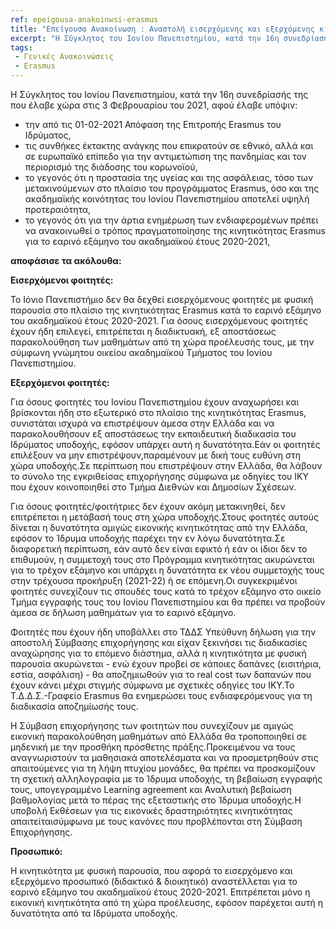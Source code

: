 ```yaml
---
ref: epeigousa-anakoinwsi-erasmus
title: "Επείγουσα Ανακοίνωση : Αναστολή εισερχόμενης και εξερχόμενης κινητικότητας Εrasmus με φυσική παρουσία στις χώρες υποδοχής -φοιτητών & προσωπικού- εαρινού εξαμήνου ακαδ. έτους 2020-2021 λόγω της πανδημίας COVID-19"
excerpt: "Η Σύγκλητος του Ιονίου Πανεπιστημίου, κατά την 16η συνεδρίασής της που έλαβε χώρα στις 3 Φεβρουαρίου του 2021, αφού έλαβε υπόψιν"
tags:
 - Γενικές Ανακοινώσεις
 - Erasmus
--- 
```

Η Σύγκλητος του Ιονίου Πανεπιστημίου, κατά την 16η συνεδρίασής της που έλαβε χώρα στις 3 Φεβρουαρίου του 2021, αφού έλαβε υπόψιν:

* την από τις 01-02-2021 Απόφαση της Επιτροπής Erasmus του Ιδρύματος,
* τις συνθήκες έκτακτης ανάγκης που επικρατούν σε εθνικό, αλλά και σε ευρωπαϊκό επίπεδο για την αντιμετώπιση της πανδημίας και τον περιορισμό της διάδοσης του κορωνοϊού,
* το γεγονός ότι η προστασία της υγείας και της ασφάλειας, τόσο των μετακινούμενων στο πλαίσιο του προγράμματος Erasmus, όσο και της ακαδημαϊκής κοινότητας του Ιονίου Πανεπιστημίου αποτελεί υψηλή προτεραιότητα,
* το γεγονός ότι για την άρτια ενημέρωση των ενδιαφερομένων πρέπει να ανακοινωθεί ο τρόπος πραγματοποίησης της κινητικότητας Εrasmus για το εαρινό εξάμηνο του ακαδημαϊκού έτους 2020-2021,

**αποφάσισε τα ακόλουθα:**

**Εισερχόμενοι φοιτητές:**

Το Ιόνιο Πανεπιστήμιο δεν θα δεχθεί εισερχόμενους φοιτητές με φυσική παρουσία στο πλαίσιο της κινητικότητας Erasmus κατά το εαρινό εξάμηνο του ακαδημαϊκού έτους 2020-2021. Για όσους εισερχόμενους φοιτητές έχουν ήδη επιλεγεί, επιτρέπεται η διαδικτυακή, εξ αποστάσεως παρακολούθηση των μαθημάτων από τη χώρα προέλευσής τους, με την σύμφωνη γνώμητου οικείου ακαδημαϊκού Τμήματος του Ιονίου Πανεπιστημίου.

**Εξερχόμενοι φοιτητές:**

Για όσους φοιτητές του Ιονίου Πανεπιστημίου έχουν αναχωρήσει και βρίσκονται ήδη στο εξωτερικό στο πλαίσιο της κινητικότητας Erasmus, συνιστάται ισχυρά να επιστρέψουν άμεσα στην Ελλάδα και να παρακολουθήσουν εξ αποστάσεως την εκπαιδευτική διαδικασία του Ιδρύματος υποδοχής, εφόσον υπάρχει αυτή η δυνατότητα.Εάν οι φοιτητές επιλέξουν να μην επιστρέψουν,παραμένουν με δική τους ευθύνη στη χώρα υποδοχής.Σε περίπτωση που επιστρέψουν στην Ελλάδα, θα λάβουν το σύνολο της εγκριθείσας επιχορήγησης σύμφωνα με οδηγίες του ΙΚΥ που έχουν κοινοποιηθεί στο Τμήμα Διεθνών και Δημοσίων Σχέσεων.

Για όσους φοιτητές/φοιτήτριες δεν έχουν ακόμη μετακινηθεί, δεν επιτρέπεται η μετάβασή τους στη χώρα υποδοχής.Στους φοιτητές αυτούς δίνεται η δυνατότητα αμιγώς εικονικής κινητικότητας από την Ελλάδα, εφόσον το Ίδρυμα υποδοχής παρέχει την εν λόγω δυνατότητα.Σε διαφορετική περίπτωση, εάν αυτό δεν είναι εφικτό ή εάν οι ίδιοι δεν το επιθυμούν, η συμμετοχή τους στο Πρόγραμμα κινητικότητας ακυρώνεται για το τρέχον εξάμηνο και υπάρχει η δυνατότητα εκ νέου συμμετοχής τους στην τρέχουσα προκήρυξη (2021-22) ή σε επόμενη.Οι συγκεκριμένοι φοιτητές συνεχίζουν τις σπουδές τους κατά το τρέχον εξάμηνο στο οικείο Τμήμα εγγραφής τους του Ιονίου Πανεπιστημίου και θα πρέπει να προβούν άμεσα σε δήλωση μαθημάτων για το εαρινό εξάμηνο.

Φοιτητές που έχουν ήδη υποβάλλει στο ΤΔΔΣ Υπεύθυνη δήλωση για την αποστολή Σύμβασης επιχορήγησης και είχαν ξεκινήσει τις διαδικασίες αναχώρησης για το επόμενο διάστημα, αλλά η κινητικότητα με φυσική παρουσία ακυρώνεται - ενώ έχουν προβεί σε κάποιες δαπάνες (εισιτήρια, εστία, ασφάλιση) - θα αποζημιωθούν για το real cost των δαπανών που έχουν κάνει μέχρι στιγμής σύμφωνα με σχετικές οδηγίες του ΙΚΥ.Το Τ.Δ.Δ.Σ.-Γραφείο Erasmus θα ενημερώσει τους ενδιαφερόμενους για τη διαδικασία αποζημίωσής τους.

Η Σύμβαση επιχορήγησης  των φοιτητών που συνεχίζουν με αμιγώς εικονική παρακολούθηση μαθημάτων από Ελλάδα θα τροποποιηθεί σε μηδενική με την προσθήκη πρόσθετης πράξης.Προκειμένου να τους αναγνωριστούν τα μαθησιακά αποτελέσματα και να προσμετρηθούν στις απαιτούμενες για τη λήψη πτυχίου μονάδες, θα πρέπει να προσκομίζουν τη σχετική αλληλογραφία με το Ίδρυμα υποδοχής, τη βεβαίωση εγγραφής τους, υπογεγραμμένο Learning agreement και Αναλυτική βεβαίωση βαθμολογίας μετά το πέρας της εξεταστικής στο Ίδρυμα υποδοχής.Η υποβολή Εκθέσεων για τις εικονικές δραστηριότητες κινητικότητας απαιτείταισύμφωνα με τους κανόνες που προβλέπονται στη Σύμβαση Επιχορήγησης.

**Προσωπικό:**

Η κινητικότητα με φυσική παρουσία, που αφορά το εισερχόμενο και εξερχόμενο προσωπικό (διδακτικό & διοικητικό) αναστέλλεται για το εαρινό εξάμηνο του ακαδημαϊκού έτους 2020-2021. Επιτρέπεται μόνο η εικονική κινητικότητα από τη χώρα προέλευσης, εφόσον παρέχεται αυτή η δυνατότητα από τα Ιδρύματα υποδοχής.

